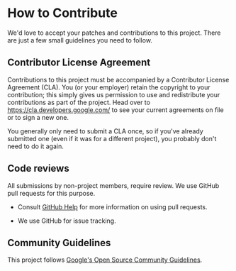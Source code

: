 # How to Contribute

We'd love to accept your patches and contributions to this project. There are just a few small guidelines you need to follow.

## Contributor License Agreement

Contributions to this project must be accompanied by a Contributor License Agreement (CLA). You (or your employer) retain the copyright to your contribution; this simply gives us permission to use and redistribute your contributions as part of the project. Head over to <https://cla.developers.google.com/> to see your current agreements on file or to sign a new one.

You generally only need to submit a CLA once, so if you've already submitted one (even if it was for a different project), you probably don't need to do it again.

## Code reviews

All submissions by non-project members, require review. We use GitHub pull requests for this purpose. 

* Consult [GitHub Help](https://help.github.com/articles/about-pull-requests/) for more information on using pull requests. 

* We use GitHub for issue tracking.

## Community Guidelines

This project follows [Google's Open Source Community Guidelines](https://opensource.google/conduct/).